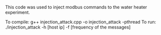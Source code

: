 This code was used to inject modbus commands to the water heater experiment.

To compile: g++ injection_attack.cpp -o injection_attack -pthread
To run: ./injection_attack -h [host ip] -f [frequency of the messages]